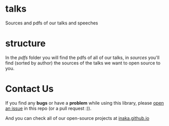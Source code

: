 talks
=====

Sources and pdfs of our talks and speeches

structure
=========

In the _pdfs_ folder you will find the pdfs of all of our talks, in _sources_ you'll find (sorted by author) the sources of the talks we want to open source to you.

Contact Us
==========

If you find any **bugs** or have a **problem** while using this library, please [open an issue](https://github.com/inaka/galgo/issues/new) in this repo (or a pull request :)).

And you can check all of our open-source projects at [inaka.github.io](http://inaka.github.io)
